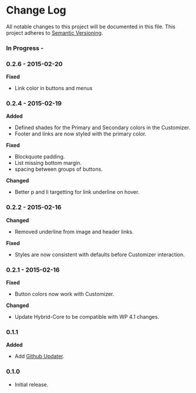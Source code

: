 # Change Log
All notable changes to this project will be documented in this file.
This project adheres to [Semantic Versioning](http://semver.org/).

### In Progress -

### 0.2.6 - 2015-02-20
**Fixed**
- Link color in buttons and menus

### 0.2.4 - 2015-02-19
**Added**
- Defined shades for the Primary and Secondary colors in the Customizer.
- Footer and links are now styled with the primary color.

**Fixed**
- Blockquote padding.
- List missing bottom margin.
- spacing between groups of buttons.

**Changed**
- Better p and li targetting for link underline on hover.

### 0.2.2 - 2015-02-16
**Changed**
- Removed underline from image and header links.

**Fixed**
- Styles are now consistent with defaults before Customizer interaction.

### 0.2.1 - 2015-02-16
**Fixed**
- Button colors now work with Customizer.

**Changed**
- Update Hybrid-Core to be compatible with WP 4.1 changes.

### 0.1.1
**Added**
- Add [Github Updater](https://github.com/afragen/github-updater).

### 0.1.0
- Initial release.
